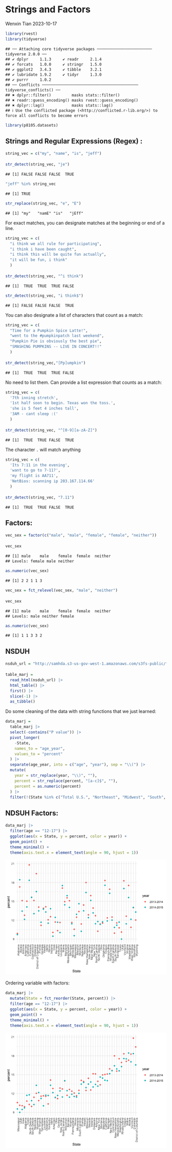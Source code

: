 Strings and Factors
================
Wenxin Tian
2023-10-17

``` r
library(rvest)
library(tidyverse)
```

    ## ── Attaching core tidyverse packages ──────────────────────── tidyverse 2.0.0 ──
    ## ✔ dplyr     1.1.3     ✔ readr     2.1.4
    ## ✔ forcats   1.0.0     ✔ stringr   1.5.0
    ## ✔ ggplot2   3.4.3     ✔ tibble    3.2.1
    ## ✔ lubridate 1.9.2     ✔ tidyr     1.3.0
    ## ✔ purrr     1.0.2     
    ## ── Conflicts ────────────────────────────────────────── tidyverse_conflicts() ──
    ## ✖ dplyr::filter()         masks stats::filter()
    ## ✖ readr::guess_encoding() masks rvest::guess_encoding()
    ## ✖ dplyr::lag()            masks stats::lag()
    ## ℹ Use the conflicted package (<http://conflicted.r-lib.org/>) to force all conflicts to become errors

``` r
library(p8105.datasets)
```

## Strings and Regular Expressions (Regex) :

``` r
string_vec = c("my", "name", "is", "jeff")

str_detect(string_vec, "je")
```

    ## [1] FALSE FALSE FALSE  TRUE

``` r
"jeff" %in% string_vec
```

    ## [1] TRUE

``` r
str_replace(string_vec, "e", "E")
```

    ## [1] "my"   "namE" "is"   "jEff"

For exact matches, you can designate matches at the beginning or end of
a line.

``` r
string_vec = c(
  "i think we all rule for participating",
  "i think i have been caught",
  "i think this will be quite fun actually",
  "it will be fun, i think"
  )

str_detect(string_vec, "^i think")
```

    ## [1]  TRUE  TRUE  TRUE FALSE

``` r
str_detect(string_vec, "i think$")
```

    ## [1] FALSE FALSE FALSE  TRUE

You can also designate a list of characters that count as a match:

``` r
string_vec = c(
  "Time for a Pumpkin Spice Latte!",
  "went to the #pumpkinpatch last weekend",
  "Pumpkin Pie is obviously the best pie",
  "SMASHING PUMPKINS -- LIVE IN CONCERT!!"
  )

str_detect(string_vec,"[Pp]umpkin")
```

    ## [1]  TRUE  TRUE  TRUE FALSE

No need to list them. Can provide a list expression that counts as a
match:

``` r
string_vec = c(
  '7th inning stretch',
  '1st half soon to begin. Texas won the toss.',
  'she is 5 feet 4 inches tall',
  '3AM - cant sleep :('
  )

str_detect(string_vec, "^[0-9][a-zA-Z]")
```

    ## [1]  TRUE  TRUE FALSE  TRUE

The character `.` will match anything

``` r
string_vec = c(
  'Its 7:11 in the evening',
  'want to go to 7-11?',
  'my flight is AA711',
  'NetBios: scanning ip 203.167.114.66'
  )

str_detect(string_vec, "7.11")
```

    ## [1]  TRUE  TRUE FALSE  TRUE

## Factors:

``` r
vec_sex = factor(c("male", "male", "female", "female", "neither"))

vec_sex
```

    ## [1] male    male    female  female  neither
    ## Levels: female male neither

``` r
as.numeric(vec_sex)
```

    ## [1] 2 2 1 1 3

``` r
vec_sex = fct_relevel(vec_sex, "male", "neither")

vec_sex
```

    ## [1] male    male    female  female  neither
    ## Levels: male neither female

``` r
as.numeric(vec_sex)
```

    ## [1] 1 1 3 3 2

## NSDUH

``` r
nsduh_url = "http://samhda.s3-us-gov-west-1.amazonaws.com/s3fs-public/field-uploads/2k15StateFiles/NSDUHsaeShortTermCHG2015.htm"

table_marj = 
  read_html(nsduh_url) |> 
  html_table() |> 
  first() |>
  slice(-1) |>
  as_tibble()
```

Do some cleaning of the data with string functions that we just learned:

``` r
data_marj =
  table_marj |>
  select(-contains("P value")) |>
  pivot_longer(
    -State,
    names_to = "age_year",
    values_to = "percent"
  ) |>
  separate(age_year, into = c("age", "year"), sep = "\\(") |>
  mutate(
    year = str_replace(year, "\\)", ""),
    percent = str_replace(percent, "[a-c]$", ""),
    percent = as.numeric(percent)
  ) |>
  filter(!(State %in% c("Total U.S.", "Northeast", "Midwest", "South", "West")))
```

## NDSUH Factors:

``` r
data_marj |>
  filter(age == "12-17") |>
  ggplot(aes(x = State, y = percent, color = year)) +
  geom_point() +
  theme_minimal() +
  theme(axis.text.x = element_text(angle = 90, hjust = 1))
```

![](strings_factors_files/figure-gfm/unnamed-chunk-10-1.png)<!-- -->

Ordering variable with factors:

``` r
data_marj |>
  mutate(State = fct_reorder(State, percent)) |>
  filter(age == "12-17") |>
  ggplot(aes(x = State, y = percent, color = year)) +
  geom_point() +
  theme_minimal() +
  theme(axis.text.x = element_text(angle = 90, hjust = 1))
```

![](strings_factors_files/figure-gfm/unnamed-chunk-11-1.png)<!-- -->
